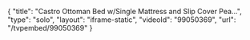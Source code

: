 {
    "title": "Castro Ottoman Bed w\/Single Mattress and Slip Cover  Pea...",
    "type": "solo",
    "layout": "iframe-static",
    "videoId": "99050369",
    "url": "\/tvpembed\/99050369"
}